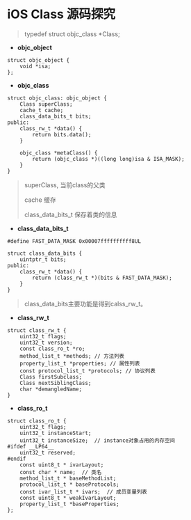 # iOS Class 源码探究

> typedef struct objc_class *Class;

* **objc_object**

```
struct objc_object {
    void *isa;
};
```
* **objc_class**

```
struct objc_class: objc_object {
    Class superClass;
    cache_t cache;
    class_data_bits_t bits;
public:
    class_rw_t *data() {
        return bits.data();
    }
    
    objc_class *metaClass() {
        return (objc_class *)((long long)isa & ISA_MASK);
    }
}
```
> superClass, 当前class的父类
> 
> cache 缓存
> 
> class_data_bits_t 保存着类的信息

* **class_data_bits_t**

```
#define FAST_DATA_MASK 0x00007ffffffffff8UL

struct class_data_bits {
    uintptr_t bits;
public:
    class_rw_t *data() {
        return (class_rw_t *)(bits & FAST_DATA_MASK);
    }
}
```
> class_data_bits主要功能是得到calss_rw_t。

* **class_rw_t**
```
struct class_rw_t {
    uint32_t flags;
    uint32_t version;
    const class_ro_t *ro;
    method_list_t *methods; // 方法列表
    property_list_t *properties; // 属性列表
    const protocol_list_t *protocols; // 协议列表
    Class firstSubclass;
    Class nextSiblingClass;
    char *demangledName;
}
```
* **class_ro_t**
```
struct class_ro_t {
    uint32_t flags;
    uint32_t instanceStart;
    uint32_t instanceSize;  // instance对象占用的内存空间
#ifdef __LP64__
    uint32_t reserved;
#endif
    const uint8_t * ivarLayout;
    const char * name;  // 类名
    method_list_t * baseMethodList;
    protocol_list_t * baseProtocols;
    const ivar_list_t * ivars;  // 成员变量列表
    const uint8_t * weakIvarLayout;
    property_list_t *baseProperties;
};
```
